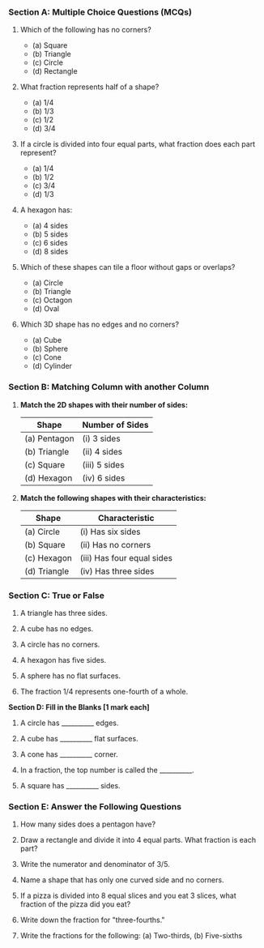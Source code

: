 ### Section A: Multiple Choice Questions (MCQs)

1. Which of the following has no corners?
   - (a) Square
   - (b) Triangle
   - (c) Circle
   - (d) Rectangle

2. What fraction represents half of a shape?
   - (a) 1/4
   - (b) 1/3
   - (c) 1/2
   - (d) 3/4

3. If a circle is divided into four equal parts, what fraction does each part represent?
   - (a) 1/4
   - (b) 1/2
   - (c) 3/4
   - (d) 1/3

4. A hexagon has:
   - (a) 4 sides
   - (b) 5 sides
   - (c) 6 sides
   - (d) 8 sides

5. Which of these shapes can tile a floor without gaps or overlaps?
   - (a) Circle
   - (b) Triangle
   - (c) Octagon
   - (d) Oval
  
6. Which 3D shape has no edges and no corners?
   - (a) Cube
   - (b) Sphere
   - (c) Cone
   - (d) Cylinder
 
### Section B: Matching Column with another Column

1. **Match the 2D shapes with their number of sides:**

   | Shape         | Number of Sides |
   |---------------|-----------------|
   | (a) Pentagon  | (i) 3 sides     |
   | (b) Triangle  | (ii) 4 sides    |
   | (c) Square    | (iii) 5 sides   |
   | (d) Hexagon   | (iv) 6 sides    |


2. **Match the following shapes with their characteristics:**

   | Shape       | Characteristic              |
   |-------------|-----------------------------|
   | (a) Circle  | (i) Has six sides           |
   | (b) Square  | (ii) Has no corners         |
   | (c) Hexagon | (iii) Has four equal sides  |
   | (d) Triangle| (iv) Has three sides        |
 
### Section C: True or False

1. A triangle has three sides.  

2. A cube has no edges.  

3. A circle has no corners.

4. A hexagon has five sides.

5. A sphere has no flat surfaces.

6. The fraction 1/4 represents one-fourth of a whole.  

**Section D: Fill in the Blanks [1 mark each]**

1. A circle has __________ edges.

2. A cube has __________ flat surfaces.

3. A cone has __________ corner.

4. In a fraction, the top number is called the __________.

5. A square has __________ sides.

### Section E: Answer the Following Questions

1. How many sides does a pentagon have?

2. Draw a rectangle and divide it into 4 equal parts. What fraction is each part?

3. Write the numerator and denominator of 3/5.

4. Name a shape that has only one curved side and no corners.

5. If a pizza is divided into 8 equal slices and you eat 3 slices, what fraction of the pizza did you eat?

6. Write down the fraction for "three-fourths."

7. Write the fractions for the following:
      (a) Two-thirds,      (b) Five-sixths
